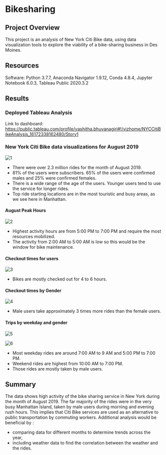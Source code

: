 # Bikesharing

## Project Overview
This project is an analysis of New York Citi Bike data, using data visualization tools to explore the viability of a bike-sharing business in Des Moines.

## Resources
Software: Python 3.7.7, Anaconda Navigator 1.9.12, Conda 4.8.4, Jupyter Notebook 6.0.3, Tableau Public 2020.3.2

## Results
### Deployed Tableau Analysis
Link to dashboard: https://public.tableau.com/profile/yashitha.bhuvanagiri#!/vizhome/NYCCitiBikeAnalysis_16172338162480/Story1

### New York Citi Bike data visualizations for August 2019

![1](https://user-images.githubusercontent.com/64053195/113224619-d5b3b100-9259-11eb-9ec4-5c5a04afba24.png)

- There were over 2.3 million rides for the month of August 2019.
- 81% of the users were subscribers. 65% of the users were confirmed males and 25% were confirmed females.
- There is a wide range of the age of the users. Younger users tend to use the service for longer rides.
- Top ride starting locations are in the most touristic and busy areas, as we see here in Manhattan.

#### August Peak Hours 
![2](https://user-images.githubusercontent.com/64053195/113224717-0267c880-925a-11eb-8c82-3f6317f81780.png)

- Highest activity hours are from 5:00 PM to 7:00 PM and require the most resources mobilized.
- The activity from 2:00 AM to 5:00 AM is low so this would be the window for bike maintenance.

#### Checkout times for users 
![3](https://user-images.githubusercontent.com/64053195/113224831-4529a080-925a-11eb-8b82-4ef8cceed856.png)

- Bikes are mostly checked out for 4 to 6 hours.

#### Checkout times by Gender
![4](https://user-images.githubusercontent.com/64053195/113224898-6c806d80-925a-11eb-8140-fb62d147d17f.png)

- Male users take approximately 3 times more rides than the female users.

#### Trips by weekday and gender 
![5](https://user-images.githubusercontent.com/64053195/113224967-8de15980-925a-11eb-9d02-6406258dde09.png)

![6](https://user-images.githubusercontent.com/64053195/113224973-92a60d80-925a-11eb-82d6-017b552c4e1c.png)

- Most weekday rides are around 7:00 AM to 9 AM and 5:00 PM to 7:00 PM.
- Weekend rides are highest from 10:00 AM to 7:00 PM.
- Those rides are mostly taken by male users.

## Summary 

The data shows high activity of the bike sharing service in New York during the month of August 2019.
The far majority of the rides were in the very busy Manhattan Island, taken by male users during morning and evening rush hours. This implies that Citi Bike services are used as an alternative to public transportation by commuting workers.
Additional analysis would be beneficial by :

- comparing data for different months to determine trends across the year,
- including weather data to find the correlation between the weather and the rides.
